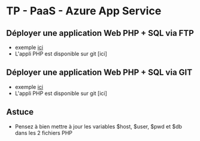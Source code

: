 # TP - PaaS - Azure App Service
## Déployer une application Web PHP + SQL via FTP
* exemple [ici](https://github.com/Azure/azure-content/blob/master/articles/app-service-web/web-sites-php-mysql-deploy-use-ftp.md)
* L'appli PHP est disponible sur git [ici]
## Déployer une application Web PHP + SQL via GIT
* exemple [ici]( https://github.com/Azure/azure-content/blob/master/articles/app-service-web/web-sites-php-sql-database-deploy-use-git.md)
* L'appli PHP est disponible sur git [ici]

## Astuce
* Pensez à bien mettre à jour les variables $host, $user, $pwd et $db dans les 2 fichiers PHP
